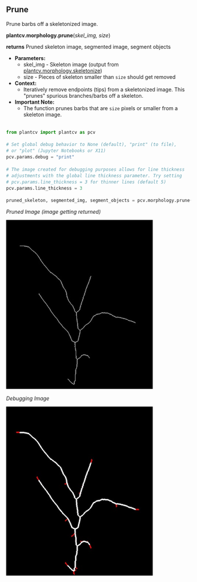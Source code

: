 ## Prune

Prune barbs off a skeletonized image. 

**plantcv.morphology.prune**(*skel_img, size*)

**returns** Pruned skeleton image, segmented image, segment objects

- **Parameters:**
    - skel_img - Skeleton image (output from [plantcv.morphology.skeletonize](skeletonize.md))
    - size - Pieces of skeleton smaller than `size` should get removed  
- **Context:**
    - Iteratively remove endpoints (tips) from a skeletonized image. This "prunes" spurious branches/barbs off a skeleton.
- **Important Note:**
    - The function prunes barbs that are `size` pixels or smaller from a skeleton image. 


```python

from plantcv import plantcv as pcv

# Set global debug behavior to None (default), "print" (to file), 
# or "plot" (Jupyter Notebooks or X11)
pcv.params.debug = "print"

# The image created for debugging purposes allows for line thickness 
# adjustments with the global line thickness parameter. Try setting 
# pcv.params.line_thickness = 3 for thinner lines (default 5)
pcv.params.line_thickness = 3 

pruned_skeleton, segmented_img, segment_objects = pcv.morphology.prune(skel_img=skeleton, size=14)

```
*Pruned Image (image getting returned)*

![Screenshot](img/documentation_images/prune/pruned_skeleton.jpg)

*Debugging Image*

![Screenshot](img/documentation_images/prune/debugging_pruned_image.jpg)

